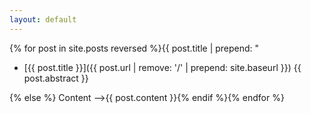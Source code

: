 ```yaml
---
layout: default
---
```

{% for post in site.posts reversed %}{{ post.title | prepend: "<!--" }}{% if post.abstract %} Abstract -->
* [{{ post.title }}]({{ post.url | remove: '/' | prepend: site.baseurl }}) {{ post.abstract }}

{% else %} Content -->{{ post.content }}{% endif %}{% endfor %}
